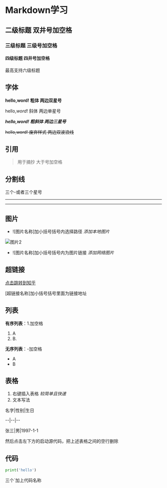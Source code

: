 # Markdown学习

## 二级标题	双井号加空格

### 三级标题	三级号加空格

#### 四级标题	四井号加空格

最高支持六级标题



## 字体

**hello,word!	粗体	两边双星号**

hello,*word*!	斜体	两边单星号

***hello,word!	粗斜体	两边三星号***

~~hello,word!	废弃样式	两边双波浪线~~



## 引用

> 用于摘抄	大于号加空格



## 分割线

三个-或者三个星号

---

***



##  图片

- ![图片名称]加小括号括号内选择路径 	*添加本地图片*

![图片2](https://img2020.cnblogs.com/blog/2213660/202011/2213660-20201114193014071-1764679365.jpg)

- ![图片名称]加小括号括号内为图片链接	*添加网络图片*



## 超链接

[点击跳转到知乎](https://www.zhihu.com/)

[超链接名称]加小括号括号里面为链接地址



## 列表

**有序列表**：1.加空格

1. A
2. B.

**无序列表**：-加空格

- A
- B



## 表格

1. 右键插入表格  	*较简单且快速*
2. 文本写法 

名字|性别|生日

--|--|--

张三|男|1997-1-1

然后点击左下方的启动源代码，把上述表格之间的空行删除




## 代码

```python
print('hello')
```

三个`加上代码名称


